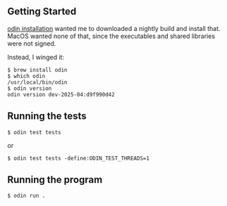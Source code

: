 ## Getting Started

[odin installation](https://odin-lang.org/docs/install/) wanted me to downloaded a nightly build and install that.  MacOS wanted none of that, since the executables and shared libraries were not signed.

Instead, I winged it:
```
$ brew install odin
$ which odin
/usr/local/bin/odin
$ odin version 
odin version dev-2025-04:d9f990d42
```

## Running the tests
```
$ odin test tests
```
or
```
$ odin test tests -define:ODIN_TEST_THREADS=1
```

## Running the program
```
$ odin run .
```
